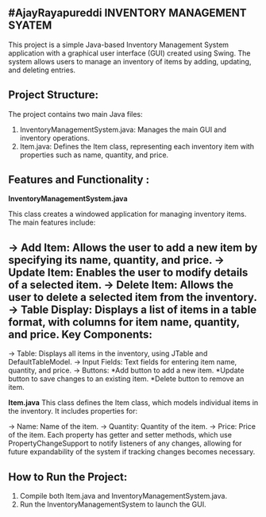 #AjayRayapureddi
INVENTORY MANAGEMENT SYATEM
----------------------------
This project is a simple Java-based Inventory Management System application with a graphical user interface (GUI) created using Swing. The system allows users to manage an inventory of items by adding, updating, and deleting entries.

Project Structure:
------------------
The project contains two main Java files:

  1. InventoryManagementSystem.java: Manages the main GUI and inventory operations.
  2. Item.java: Defines the Item class, representing each inventory item with properties such as name, quantity, and price.
     
Features and Functionality :
----------------------------
**InventoryManagementSystem.java**

This class creates a windowed application for managing inventory items. The main features include:

  -> Add Item:     Allows the user to add a new item by specifying its name, 
                   quantity, and price.
  -> Update Item:   Enables the user to modify details of a selected item.
  -> Delete Item:   Allows the user to delete a selected item from the 
                    inventory.
  -> Table Display: Displays a list of items in a table format, with columns 
                    for item name, quantity, and price.
Key Components:
---------------
-> Table: Displays all items in the inventory, using JTable and DefaultTableModel.
-> Input Fields: Text fields for entering item name, quantity, and price.
-> Buttons:
    *Add button to add a new item.
    *Update button to save changes to an existing item.
    *Delete button to remove an item.
    
**Item.java**
This class defines the Item class, which models individual items in the inventory. It includes properties for:

  -> Name: Name of the item.
  -> Quantity: Quantity of the item.
  -> Price: Price of the item.
Each property has getter and setter methods, which use PropertyChangeSupport to notify listeners of any changes, allowing for future expandability of the system if tracking changes becomes necessary.

How to Run the Project:
-----------------------
1. Compile both Item.java and InventoryManagementSystem.java.
2. Run the InventoryManagementSystem to launch the GUI.
